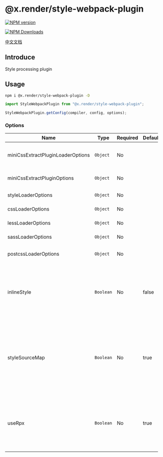# @x.render/style-webpack-plugin

<p>
<a href="https://www.npmjs.com/package/@x.render/style-webpack-plugin" target="__blank"><img src="https://img.shields.io/npm/v/@x.render/style-webpack-plugin" alt="NPM version" /></a>

<a href="https://www.npmjs.com/package/@x.render/style-webpack-plugin" target="__blank"><img src="https://img.shields.io/npm/dm/%40x.render%2Fstyle-webpack-plugin" alt="NPM Downloads" /></a>

</p>

[中文文档](./README.zh.md)

## Introduce

Style processing plugin

## Usage

```bash
npm i @x.render/style-webpack-plugin -D
```

```javascript
import StyleWebpackPlugin from "@x.render/style-webpack-plugin";

StyleWebpackPlugin.getConfig(compiler, config, options);
```

### Options

| **Name**                          | **Type**  | **Required** | **Default** | **Description**                                                                                                                 |
| --------------------------------- | --------- | ------------ | ----------- | ------------------------------------------------------------------------------------------------------------------------------- |
| miniCssExtractPluginLoaderOptions | `Object`  | No           |             | refer to [mini-css-extract-plugin's loader](https://www.npmjs.com/package/mini-css-extract-plugin#loader-options)               |
| miniCssExtractPluginOptions       | `Object`  | No           |             | refer to [mini-css-extract-plugin](https://www.npmjs.com/package/mini-css-extract-plugin)                                       |
| styleLoaderOptions                | `Object`  | No           |             | refer to [style-loader](https://www.npmjs.com/package/style-loader)                                                             |
| cssLoaderOptions                  | `Object`  | No           |             | refer to [css-loader](https://www.npmjs.com/package/css-loader)                                                                 |
| lessLoaderOptions                 | `Object`  | No           |             | refer to [less-loader](https://www.npmjs.com/package/less-loader)                                                               |
| sassLoaderOptions                 | `Object`  | No           |             | refer to [sass-loader](https://www.npmjs.com/package/sass-loader)                                                               |
| postcssLoaderOptions              | `Object`  | No           |             | refer to [postcss-loader](https://www.npmjs.com/package/postcss-loader)                                                         |
| inlineStyle                       | `Boolean` | No           | false       | The css code is integrated into the output code and does not generate a separate css file.                                      |
| styleSourceMap                    | `Boolean` | No           | true        | Whether to generate a css source map is valid for the production environment and the development environment is always enabled. |
| useRpx                            | `Boolean` | No           | true        | When the css unit uses rpx, the plug-in will be converted into vm unit to achieve mobile compatibility.                         |
